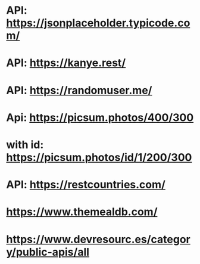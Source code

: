 # API: https://jsonplaceholder.typicode.com/
# API: https://kanye.rest/
# API: https://randomuser.me/
# Api: https://picsum.photos/400/300
# with id: https://picsum.photos/id/1/200/300
# API: https://restcountries.com/
# https://www.themealdb.com/
# https://www.devresourc.es/category/public-apis/all
